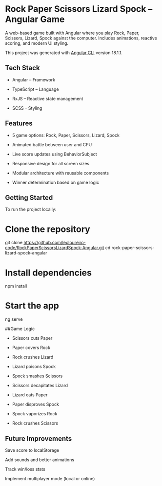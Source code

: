 # Rock Paper Scissors Lizard Spock – Angular Game

A web-based game built with Angular where you play Rock, Paper, Scissors, Lizard, Spock against the computer. Includes animations, reactive scoring, and modern UI styling.

This project was generated with [Angular CLI](https://github.com/angular/angular-cli) version 18.1.1.

## Tech Stack

* Angular – Framework

* TypeScript – Language

* RxJS – Reactive state management

* SCSS – Styling

## Features

* 5 game options: Rock, Paper, Scissors, Lizard, Spock

* Animated battle between user and CPU

* Live score updates using BehaviorSubject

* Responsive design for all screen sizes

* Modular architecture with reusable components

* Winner determination based on game logic

## Getting Started

To run the project locally:

# Clone the repository
git clone https://github.com/leoloureiro-code/RockPaperScissorsLizardSpock-Angular.git
cd rock-paper-scissors-lizard-spock-angular

# Install dependencies
npm install

# Start the app
ng serve

##Game Logic

* Scissors cuts Paper

* Paper covers Rock

* Rock crushes Lizard

* Lizard poisons Spock

* Spock smashes Scissors

* Scissors decapitates Lizard

* Lizard eats Paper

* Paper disproves Spock

* Spock vaporizes Rock

* Rock crushes Scissors

## Future Improvements

Save score to localStorage

Add sounds and better animations

Track win/loss stats

Implement multiplayer mode (local or online)
